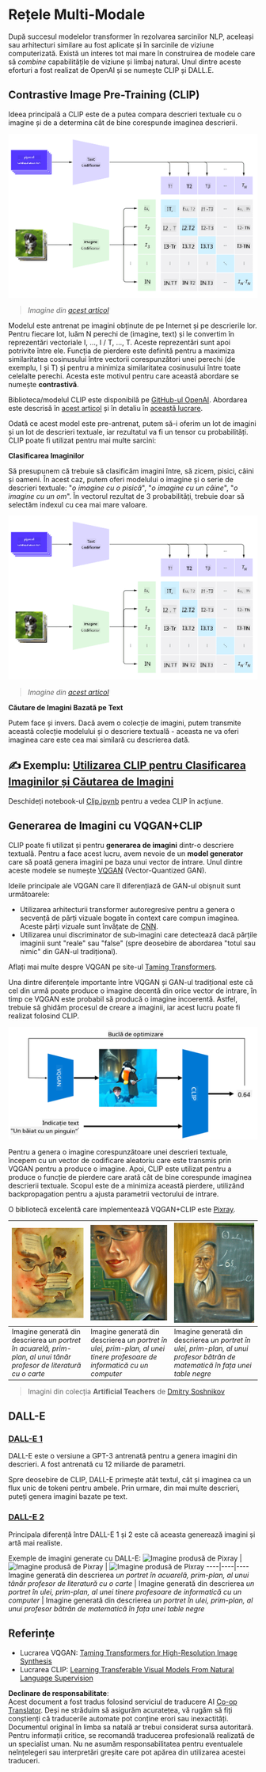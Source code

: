 <!--
CO_OP_TRANSLATOR_METADATA:
{
  "original_hash": "9c592c26aca16ca085d268c732284187",
  "translation_date": "2025-08-25T23:37:57+00:00",
  "source_file": "lessons/X-Extras/X1-MultiModal/README.md",
  "language_code": "ro"
}
-->
# Rețele Multi-Modale

După succesul modelelor transformer în rezolvarea sarcinilor NLP, aceleași sau arhitecturi similare au fost aplicate și în sarcinile de viziune computerizată. Există un interes tot mai mare în construirea de modele care să *combine* capabilitățile de viziune și limbaj natural. Unul dintre aceste eforturi a fost realizat de OpenAI și se numește CLIP și DALL.E.

## Contrastive Image Pre-Training (CLIP)

Ideea principală a CLIP este de a putea compara descrieri textuale cu o imagine și de a determina cât de bine corespunde imaginea descrierii.

![CLIP Architecture](../../../../../translated_images/clip-arch.b3dbf20b4e8ed8be1c38e2bc6100fd3cc257c33cda4692b301be91f791b13ea7.ro.png)

> *Imagine din [acest articol](https://openai.com/blog/clip/)*

Modelul este antrenat pe imagini obținute de pe Internet și pe descrierile lor. Pentru fiecare lot, luăm N perechi de (imagine, text) și le convertim în reprezentări vectoriale I, ..., I / T, ..., T. Aceste reprezentări sunt apoi potrivite între ele. Funcția de pierdere este definită pentru a maximiza similaritatea cosinusului între vectorii corespunzători unei perechi (de exemplu, I și T) și pentru a minimiza similaritatea cosinusului între toate celelalte perechi. Acesta este motivul pentru care această abordare se numește **contrastivă**.

Biblioteca/modelul CLIP este disponibilă pe [GitHub-ul OpenAI](https://github.com/openai/CLIP). Abordarea este descrisă în [acest articol](https://openai.com/blog/clip/) și în detaliu în [această lucrare](https://arxiv.org/pdf/2103.00020.pdf).

Odată ce acest model este pre-antrenat, putem să-i oferim un lot de imagini și un lot de descrieri textuale, iar rezultatul va fi un tensor cu probabilități. CLIP poate fi utilizat pentru mai multe sarcini:

**Clasificarea Imaginilor**

Să presupunem că trebuie să clasificăm imagini între, să zicem, pisici, câini și oameni. În acest caz, putem oferi modelului o imagine și o serie de descrieri textuale: "*o imagine cu o pisică*", "*o imagine cu un câine*", "*o imagine cu un om*". În vectorul rezultat de 3 probabilități, trebuie doar să selectăm indexul cu cea mai mare valoare.

![CLIP for Image Classification](../../../../../translated_images/clip-class.3af42ef0b2b19369a633df5f20ddf4f5a01d6c8ffa181e9d3a0572c19f919f72.ro.png)

> *Imagine din [acest articol](https://openai.com/blog/clip/)*

**Căutare de Imagini Bazată pe Text**

Putem face și invers. Dacă avem o colecție de imagini, putem transmite această colecție modelului și o descriere textuală - aceasta ne va oferi imaginea care este cea mai similară cu descrierea dată.

## ✍️ Exemplu: [Utilizarea CLIP pentru Clasificarea Imaginilor și Căutarea de Imagini](../../../../../lessons/X-Extras/X1-MultiModal/Clip.ipynb)

Deschideți notebook-ul [Clip.ipynb](../../../../../lessons/X-Extras/X1-MultiModal/Clip.ipynb) pentru a vedea CLIP în acțiune.

## Generarea de Imagini cu VQGAN+CLIP

CLIP poate fi utilizat și pentru **generarea de imagini** dintr-o descriere textuală. Pentru a face acest lucru, avem nevoie de un **model generator** care să poată genera imagini pe baza unui vector de intrare. Unul dintre aceste modele se numește [VQGAN](https://compvis.github.io/taming-transformers/) (Vector-Quantized GAN).

Ideile principale ale VQGAN care îl diferențiază de GAN-ul obișnuit sunt următoarele:
* Utilizarea arhitecturii transformer autoregresive pentru a genera o secvență de părți vizuale bogate în context care compun imaginea. Aceste părți vizuale sunt învățate de [CNN](../../4-ComputerVision/07-ConvNets/README.md).
* Utilizarea unui discriminator de sub-imagini care detectează dacă părțile imaginii sunt "reale" sau "false" (spre deosebire de abordarea "totul sau nimic" din GAN-ul tradițional).

Aflați mai multe despre VQGAN pe site-ul [Taming Transformers](https://compvis.github.io/taming-transformers/).

Una dintre diferențele importante între VQGAN și GAN-ul tradițional este că cel din urmă poate produce o imagine decentă din orice vector de intrare, în timp ce VQGAN este probabil să producă o imagine incoerentă. Astfel, trebuie să ghidăm procesul de creare a imaginii, iar acest lucru poate fi realizat folosind CLIP.

![VQGAN+CLIP Architecture](../../../../../translated_images/vqgan.5027fe05051dfa3101950cfa930303f66e6478b9bd273e83766731796e462d9b.ro.png)

Pentru a genera o imagine corespunzătoare unei descrieri textuale, începem cu un vector de codificare aleatoriu care este transmis prin VQGAN pentru a produce o imagine. Apoi, CLIP este utilizat pentru a produce o funcție de pierdere care arată cât de bine corespunde imaginea descrierii textuale. Scopul este de a minimiza această pierdere, utilizând backpropagation pentru a ajusta parametrii vectorului de intrare.

O bibliotecă excelentă care implementează VQGAN+CLIP este [Pixray](http://github.com/pixray/pixray).

![Imagine produsă de Pixray](../../../../../translated_images/a_closeup_watercolor_portrait_of_young_male_teacher_of_literature_with_a_book.2384968e9db8a0d09dc96de938b9f95bde8a7e1c721f48f286a7795bf16d56c7.ro.png) |  ![Imagine produsă de Pixray](../../../../../translated_images/a_closeup_oil_portrait_of_young_female_teacher_of_computer_science_with_a_computer.e0b6495f210a439077e1c32cc8afdf714e634fe24dc78dc5aa45fd2f560b0ed5.ro.png) | ![Imagine produsă de Pixray](../../../../../translated_images/a_closeup_oil_portrait_of_old_male_teacher_of_math.5362e67aa7fc2683b9d36a613b364deb7454760cd39205623fc1e3938fa133c0.ro.png)
----|----|----
Imagine generată din descrierea *un portret în acuarelă, prim-plan, al unui tânăr profesor de literatură cu o carte* | Imagine generată din descrierea *un portret în ulei, prim-plan, al unei tinere profesoare de informatică cu un computer* | Imagine generată din descrierea *un portret în ulei, prim-plan, al unui profesor bătrân de matematică în fața unei table negre*

> Imagini din colecția **Artificial Teachers** de [Dmitry Soshnikov](http://soshnikov.com)

## DALL-E
### [DALL-E 1](https://openai.com/research/dall-e)
DALL-E este o versiune a GPT-3 antrenată pentru a genera imagini din descrieri. A fost antrenată cu 12 miliarde de parametri.

Spre deosebire de CLIP, DALL-E primește atât textul, cât și imaginea ca un flux unic de tokeni pentru ambele. Prin urmare, din mai multe descrieri, puteți genera imagini bazate pe text.

### [DALL-E 2](https://openai.com/dall-e-2)
Principala diferență între DALL-E 1 și 2 este că aceasta generează imagini și artă mai realiste.

Exemple de imagini generate cu DALL-E:
![Imagine produsă de Pixray](../../../../../translated_images/DALL·E%202023-06-20%2015.56.56%20-%20a%20closeup%20watercolor%20portrait%20of%20young%20male%20teacher%20of%20literature%20with%20a%20book.6c235e8271d9ed10ce985d86aeb241a58518958647973af136912116b9518fce.ro.png) |  ![Imagine produsă de Pixray](../../../../../translated_images/DALL·E%202023-06-20%2015.57.43%20-%20a%20closeup%20oil%20portrait%20of%20young%20female%20teacher%20of%20computer%20science%20with%20a%20computer.f21dc4166340b6c8b4d1cb57efd1e22127407f9b28c9ac7afe11344065369e64.ro.png) | ![Imagine produsă de Pixray](../../../../../translated_images/DALL·E%202023-06-20%2015.58.42%20-%20%20a%20closeup%20oil%20portrait%20of%20old%20male%20teacher%20of%20mathematics%20in%20front%20of%20blackboard.d331c2dfbdc3f7c46aa65c0809066f5e7ed4b49609cd259852e760df21051e4a.ro.png)
----|----|----
Imagine generată din descrierea *un portret în acuarelă, prim-plan, al unui tânăr profesor de literatură cu o carte* | Imagine generată din descrierea *un portret în ulei, prim-plan, al unei tinere profesoare de informatică cu un computer* | Imagine generată din descrierea *un portret în ulei, prim-plan, al unui profesor bătrân de matematică în fața unei table negre*

## Referințe

* Lucrarea VQGAN: [Taming Transformers for High-Resolution Image Synthesis](https://compvis.github.io/taming-transformers/paper/paper.pdf)
* Lucrarea CLIP: [Learning Transferable Visual Models From Natural Language Supervision](https://arxiv.org/pdf/2103.00020.pdf)

**Declinare de responsabilitate**:  
Acest document a fost tradus folosind serviciul de traducere AI [Co-op Translator](https://github.com/Azure/co-op-translator). Deși ne străduim să asigurăm acuratețea, vă rugăm să fiți conștienți că traducerile automate pot conține erori sau inexactități. Documentul original în limba sa natală ar trebui considerat sursa autoritară. Pentru informații critice, se recomandă traducerea profesională realizată de un specialist uman. Nu ne asumăm responsabilitatea pentru eventualele neînțelegeri sau interpretări greșite care pot apărea din utilizarea acestei traduceri.